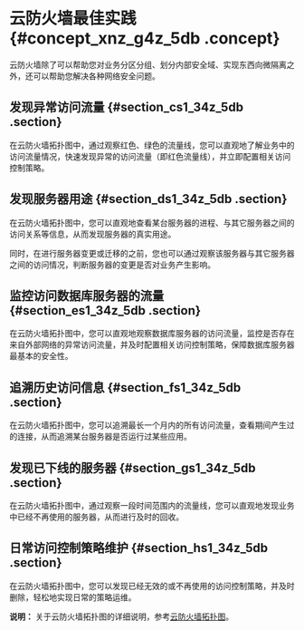 # 云防火墙最佳实践 {#concept_xnz_g4z_5db .concept}

云防火墙除了可以帮助您对业务分区分组、划分内部安全域、实现东西向微隔离之外，还可以帮助您解决各种网络安全问题。

## 发现异常访问流量 {#section_cs1_34z_5db .section}

在云防火墙拓扑图中，通过观察红色、绿色的流量线，您可以直观地了解业务中的访问流量情况，快速发现异常的访问流量（即红色流量线），并立即配置相关访问控制策略。

## 发现服务器用途 {#section_ds1_34z_5db .section}

在云防火墙拓扑图中，您可以直观地查看某台服务器的进程、与其它服务器之间的访问关系等信息，从而发现服务器的真实用途。

同时，在进行服务器变更或迁移的之前，您也可以通过观察该服务器与其它服务器之间的访问情况，判断服务器的变更是否对业务产生影响。

## 监控访问数据库服务器的流量 {#section_es1_34z_5db .section}

在云防火墙拓扑图中，您可以直观地观察数据库服务器的访问流量，监控是否存在来自外部网络的异常访问流量，并及时配置相关访问控制策略，保障数据库服务器最基本的安全性。

## 追溯历史访问信息 {#section_fs1_34z_5db .section}

在云防火墙拓扑图中，您可以追溯最长一个月内的所有访问流量，查看期间产生过的连接，从而追溯某台服务器是否运行过某些应用。

## 发现已下线的服务器 {#section_gs1_34z_5db .section}

在云防火墙拓扑图中，通过观察一段时间范围内的流量线，您可以直观地发现业务中已经不再使用的服务器，从而进行及时的回收。

## 日常访问控制策略维护 {#section_hs1_34z_5db .section}

在云防火墙拓扑图中，您可以发现已经无效的或不再使用的访问控制策略，并及时删除，轻松地实现日常的策略运维。

**说明：** 关于云防火墙拓扑图的详细说明，参考[云防火墙拓扑图](../cn.zh-CN/用户指南/云防火墙拓扑图.md#)。

